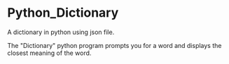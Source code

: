 # Python_Dictionary
A dictionary in python using json file.


The "Dictionary" python program prompts you for a word and displays the closest meaning of the word.

